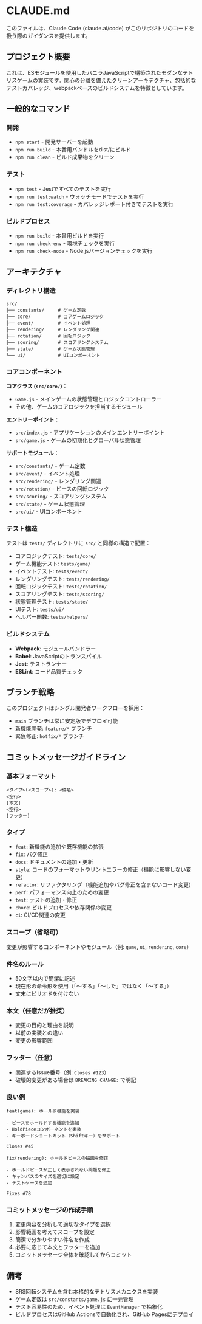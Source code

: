 # CLAUDE.md

このファイルは、Claude Code (claude.ai/code) がこのリポジトリのコードを扱う際のガイダンスを提供します。

## プロジェクト概要

これは、ESモジュールを使用したバニラJavaScriptで構築されたモダンなテトリスゲームの実装です。関心の分離を備えたクリーンアーキテクチャ、包括的なテストカバレッジ、webpackベースのビルドシステムを特徴としています。

## 一般的なコマンド

### 開発
- `npm start` - 開発サーバーを起動
- `npm run build` - 本番用バンドルをdist/にビルド
- `npm run clean` - ビルド成果物をクリーン

### テスト  
- `npm test` - Jestですべてのテストを実行
- `npm run test:watch` - ウォッチモードでテストを実行
- `npm run test:coverage` - カバレッジレポート付きでテストを実行

### ビルドプロセス
- `npm run build` - 本番用ビルドを実行
- `npm run check-env` - 環境チェックを実行
- `npm run check-node` - Node.jsバージョンチェックを実行

## アーキテクチャ

### ディレクトリ構造

```
src/
├── constants/     # ゲーム定数
├── core/          # コアゲームロジック
├── event/         # イベント処理
├── rendering/     # レンダリング関連
├── rotation/      # 回転ロジック
├── scoring/       # スコアリングシステム
├── state/         # ゲーム状態管理
└── ui/            # UIコンポーネント
```

### コアコンポーネント

**コアクラス (`src/core/`)**：
- `Game.js` - メインゲームの状態管理とロジックコントローラー  
- その他、ゲームのコアロジックを担当するモジュール

**エントリーポイント**：
- `src/index.js` - アプリケーションのメインエントリーポイント
- `src/game.js` - ゲームの初期化とグローバル状態管理

**サポートモジュール**：
- `src/constants/` - ゲーム定数
- `src/event/` - イベント処理
- `src/rendering/` - レンダリング関連
- `src/rotation/` - ピースの回転ロジック
- `src/scoring/` - スコアリングシステム
- `src/state/` - ゲーム状態管理
- `src/ui/` - UIコンポーネント

### テスト構造
テストは `tests/` ディレクトリに `src/` と同様の構造で配置：
- コアロジックテスト: `tests/core/`
- ゲーム機能テスト: `tests/game/`
- イベントテスト: `tests/event/`
- レンダリングテスト: `tests/rendering/`
- 回転ロジックテスト: `tests/rotation/`
- スコアリングテスト: `tests/scoring/`
- 状態管理テスト: `tests/state/`
- UIテスト: `tests/ui/`
- ヘルパー関数: `tests/helpers/`

### ビルドシステム
- **Webpack**: モジュールバンドラー
- **Babel**: JavaScriptのトランスパイル
- **Jest**: テストランナー
- **ESLint**: コード品質チェック

## ブランチ戦略

このプロジェクトはシングル開発者ワークフローを採用：
- `main` ブランチは常に安定版でデプロイ可能
- 新機能開発: `feature/*` ブランチ
- 緊急修正: `hotfix/*` ブランチ

## コミットメッセージガイドライン

### 基本フォーマット
```
<タイプ>(<スコープ>): <件名>
<空行>
[本文]
<空行>
[フッター]
```

### タイプ
- `feat`: 新機能の追加や既存機能の拡張
- `fix`: バグ修正
- `docs`: ドキュメントの追加・更新
- `style`: コードのフォーマットやリントエラーの修正（機能に影響しない変更）
- `refactor`: リファクタリング（機能追加やバグ修正を含まないコード変更）
- `perf`: パフォーマンス向上のための変更
- `test`: テストの追加・修正
- `chore`: ビルドプロセスや依存関係の変更
- `ci`: CI/CD関連の変更

### スコープ（省略可）
変更が影響するコンポーネントやモジュール（例: `game`, `ui`, `rendering`, `core`）

### 件名のルール
- 50文字以内で簡潔に記述
- 現在形の命令形を使用（「〜する」「〜した」ではなく「〜する」）
- 文末にピリオドを付けない

### 本文（任意だが推奨）
- 変更の目的と理由を説明
- 以前の実装との違い
- 変更の影響範囲

### フッター（任意）
- 関連するIssue番号（例: `Closes #123`）
- 破壊的変更がある場合は `BREAKING CHANGE:` で明記

### 良い例
```
feat(game): ホールド機能を実装

- ピースをホールドする機能を追加
- HoldPieceコンポーネントを実装
- キーボードショートカット（Shiftキー）をサポート

Closes #45
```

```
fix(rendering): ホールドピースの描画を修正

- ホールドピースが正しく表示されない問題を修正
- キャンバスのサイズを適切に設定
- テストケースを追加

Fixes #78
```

### コミットメッセージの作成手順
1. 変更内容を分析して適切なタイプを選択
2. 影響範囲を考えてスコープを設定
3. 簡潔で分かりやすい件名を作成
4. 必要に応じて本文とフッターを追加
5. コミットメッセージ全体を確認してからコミット

## 備考

- SRS回転システムを含む本格的なテトリスメカニクスを実装
- ゲーム定数は `src/constants/game.js` に一元管理
- テスト容易性のため、イベント処理は `EventManager` で抽象化
- ビルドプロセスはGitHub Actionsで自動化され、GitHub Pagesにデプロイ